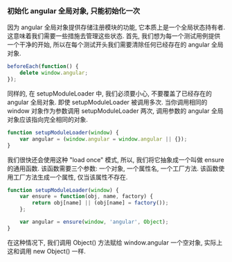 ### 初始化 angular 全局对象, 只能初始化一次

因为 angular 全局对象提供存储注册模块的功能, 它本质上是一个全局状态持有者. 这意味着我们需要一些措施去管理这些状态. 首先, 我们想为每一个测试用例提供一个干净的开始, 所以在每个测试开头我们需要清除任何已经存在的 angular 全局对象.

```js
beforeEach(function() {
    delete window.angular;
});
```

同样的, 在 setupModuleLoader 中, 我们必须要小心, 不要覆盖了已经存在的 angular 全局对象. 即使 setupModuleLoader 被调用多次. 当你调用相同的 window 对象作为参数调用 setupModuleLoader 两次, 调用参数的 angular 全局对象应该指向完全相同的对象.

```js
function setupModuleLoader(window) {
    var angular = (window.angular = window.angular || {});
}
```

我们很快还会使用这种 "load once" 模式, 所以, 我们将它抽象成一个叫做 ensure 的通用函数. 该函数需要三个参数: 一个对象, 一个属性名, 一个工厂方法. 该函数使用工厂方法生成一个属性, 仅当该属性不存在.

```js
function setupModuleLoader(window) {
    var ensure = function(obj, name, factory) {
        return obj[name] || (obj[name] = factory());
    };

    var angular = ensure(window, 'angular', Object);
}
```

在这种情况下, 我们调用 Object() 方法赋给 window.angular 一个空对象, 实际上这和调用 new Object() 一样.
